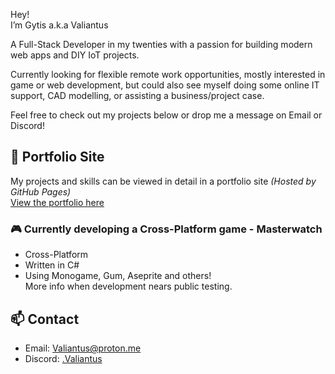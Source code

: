 Hey!  
I’m Gytis a.k.a Valiantus

A Full-Stack Developer in my twenties with a passion for building modern web apps and DIY IoT projects.

Currently looking for flexible remote work opportunities, mostly interested in game or web development, but could also see myself doing some online IT support, CAD modelling, or assisting a business/project case.

Feel free to check out my projects below or drop me a message on Email or Discord!
## 🔗 Portfolio Site
My projects and skills can be viewed in detail in a portfolio site *(Hosted by GitHub Pages)*  
[View the portfolio here](https://valiantusdev.github.io/ValiantusDev/)

### 🎮 Currently developing a Cross-Platform game - Masterwatch
- Cross-Platform
- Written in C#
- Using Monogame, Gum, Aseprite and others!  
More info when development nears public testing.

## 📫 Contact
- Email: Valiantus@proton.me
- Discord: [.Valiantus](https://discordapp.com/users/186108682583408640)
